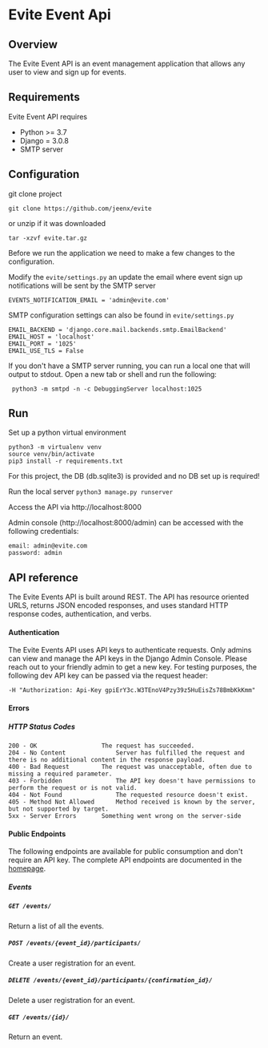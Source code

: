 # Evite Event Api

Overview
--------
The Evite Event API is an event management application that allows any user to 
view and sign up for events.

Requirements
------------
Evite Event API requires 
* Python >= 3.7
* Django = 3.0.8
* SMTP server

Configuration
-------------
git clone project
```shell script
git clone https://github.com/jeenx/evite
```
or unzip if it was downloaded
```shell script
tar -xzvf evite.tar.gz
```
Before we run the application we need to make a few changes to the configuration.

Modify the `evite/settings.py` an update the email where event sign up notifications 
will be sent by the SMTP server

```
EVENTS_NOTIFICATION_EMAIL = 'admin@evite.com'
```
SMTP configuration settings can also be found in `evite/settings.py`
```
EMAIL_BACKEND = 'django.core.mail.backends.smtp.EmailBackend'
EMAIL_HOST = 'localhost'
EMAIL_PORT = '1025'
EMAIL_USE_TLS = False
```
If you don't have a SMTP server running, you can run a local one that will
output to stdout. Open a new tab or shell and run the following:
```shell script
 python3 -m smtpd -n -c DebuggingServer localhost:1025 
```
Run
---
Set up a python virtual environment
```shell script
python3 -m virtualenv venv
source venv/bin/activate
pip3 install -r requirements.txt
```
For this project, the DB (db.sqlite3) is provided and no DB set up is required!

Run the local server `python3 manage.py runserver`

Access the API via http://localhost:8000

Admin console (http://localhost:8000/admin) can be accessed with the following credentials:
```shell script
email: admin@evite.com
password: admin
```

API reference
-------------
The Evite Events API is built around REST. The API has resource oriented URLS,
returns JSON encoded responses, and uses standard HTTP response codes, authentication,
and verbs.

#### Authentication
The Evite Events API uses API keys to authenticate requests. Only admins can view 
and manage the API keys in the Django Admin Console. Please reach out
to your friendly admin to get a new key. For testing purposes, the following 
dev API key can be passed via the request header:

`-H "Authorization: Api-Key gpiErY3c.W3TEnoV4Pzy39z5HuEisZs78BmbKkKmm"`

#### Errors
##### HTTP Status Codes
```shell script
200 - OK	              The request has succeeded.
204 - No Content              Server has fulfilled the request and there is no additional content in the response payload.
400 - Bad Request	      The request was unacceptable, often due to missing a required parameter.
403 - Forbidden	              The API key doesn't have permissions to perform the request or is not valid.
404 - Not Found	              The requested resource doesn't exist.
405 - Method Not Allowed      Method received is known by the server, but not supported by target.
5xx - Server Errors	      Something went wrong on the server-side
```

#### Public Endpoints
The following endpoints are available for public consumption and don't require
an API key. The complete
API endpoints are documented in the [homepage](http://localhost:8000).

##### Events
##### `GET /events/`

Return a list of all the events.
##### `POST /events/{event_id}/participants/`

Create a user registration for an event.
##### `DELETE /events/{event_id}/participants/{confirmation_id}/`

Delete a user registration for an event.
##### `GET /events/{id}/`

Return an event.
